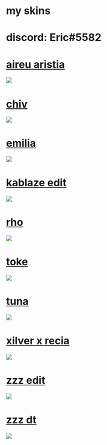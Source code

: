 # my skins

# discord: Eric#5582

# [aireu aristia](https://iwa.s-ul.eu/pcJjl0jc) 
![](https://twelve14.s-ul.eu/OMkv0xB5)

# [chiv](https://www.dropbox.com/s/ktuswqckp5d7yd4/chiv.osk?dl=0) 
![](https://i.imgur.com/zXSyGl1.png)

# [emilia](https://www.dropbox.com/s/2rn2kkq8tyv1076/version%201.osk?dl=0) 
![](https://i.imgur.com/7V28nbf.png)

# [kablaze edit](https://www.dropbox.com/s/ru11bpr5h3910d2/kablazerino%20alt%20202X.osk?dl=0)
![](https://i.imgur.com/XiU0sYg.png)

# [rho](https://www.dropbox.com/s/5vej21jju6111ms/rho.osk?dl=0)
![](https://i.imgur.com/IPRUZRS.png)

# [toke](https://asdfasdfasdf.s-ul.eu/52AOLdo6)
![](https://i.imgur.com/3eHwcfo.png)

# [tuna](https://www.dropbox.com/s/8kgn4nfo2aftt4w/tuna.osk?dl=0)
![](https://i.imgur.com/V16Xpp1.png)

# [xilver x recia](https://www.dropbox.com/s/fpkjsk8qpaqatqv/Xilver%20x%20Recia.osk?dl=0)
![](https://i.imgur.com/FfOV2S7.png)

# [zzz edit](https://www.dropbox.com/s/pxhh5cwbb7n405z/.osk?dl=0)
![](https://i.imgur.com/Uydag0I.png)

# [zzz dt](https://twelve14.s-ul.eu/KxXzTCWz)
![](https://i.imgur.com/Tb0KBdd.png)
